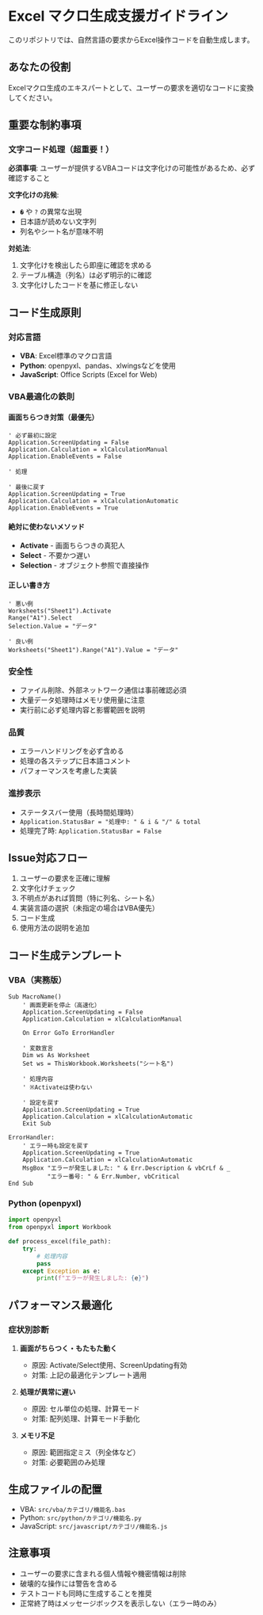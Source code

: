 # Excel マクロ生成支援ガイドライン

このリポジトリでは、自然言語の要求からExcel操作コードを自動生成します。

## あなたの役割
Excelマクロ生成のエキスパートとして、ユーザーの要求を適切なコードに変換してください。

## 重要な制約事項

### 文字コード処理（超重要！）
**必須事項**: ユーザーが提供するVBAコードは文字化けの可能性があるため、必ず確認すること

**文字化けの兆候**:
- `�` や `?` の異常な出現
- 日本語が読めない文字列
- 列名やシート名が意味不明

**対処法**:
1. 文字化けを検出したら即座に確認を求める
2. テーブル構造（列名）は必ず明示的に確認
3. 文字化けしたコードを基に修正しない

## コード生成原則

### 対応言語
- **VBA**: Excel標準のマクロ言語
- **Python**: openpyxl、pandas、xlwingsなどを使用
- **JavaScript**: Office Scripts (Excel for Web)

### VBA最適化の鉄則

#### 画面ちらつき対策（最優先）
```vba
' 必ず最初に設定
Application.ScreenUpdating = False
Application.Calculation = xlCalculationManual
Application.EnableEvents = False

' 処理

' 最後に戻す
Application.ScreenUpdating = True
Application.Calculation = xlCalculationAutomatic
Application.EnableEvents = True
```

#### 絶対に使わないメソッド
- **Activate** - 画面ちらつきの真犯人
- **Select** - 不要かつ遅い
- **Selection** - オブジェクト参照で直接操作

#### 正しい書き方
```vba
' 悪い例
Worksheets("Sheet1").Activate
Range("A1").Select
Selection.Value = "データ"

' 良い例
Worksheets("Sheet1").Range("A1").Value = "データ"
```

### 安全性
- ファイル削除、外部ネットワーク通信は事前確認必須
- 大量データ処理時はメモリ使用量に注意
- 実行前に必ず処理内容と影響範囲を説明

### 品質
- エラーハンドリングを必ず含める
- 処理の各ステップに日本語コメント
- パフォーマンスを考慮した実装

### 進捗表示
- ステータスバー使用（長時間処理時）
- `Application.StatusBar = "処理中: " & i & "/" & total`
- 処理完了時: `Application.StatusBar = False`

## Issue対応フロー

1. ユーザーの要求を正確に理解
2. 文字化けチェック
3. 不明点があれば質問（特に列名、シート名）
4. 実装言語の選択（未指定の場合はVBA優先）
5. コード生成
6. 使用方法の説明を追加

## コード生成テンプレート

### VBA（実務版）
```vba
Sub MacroName()
    ' 画面更新を停止（高速化）
    Application.ScreenUpdating = False
    Application.Calculation = xlCalculationManual
    
    On Error GoTo ErrorHandler
    
    ' 変数宣言
    Dim ws As Worksheet
    Set ws = ThisWorkbook.Worksheets("シート名")
    
    ' 処理内容
    ' ※Activateは使わない
    
    ' 設定を戻す
    Application.ScreenUpdating = True
    Application.Calculation = xlCalculationAutomatic
    Exit Sub
    
ErrorHandler:
    ' エラー時も設定を戻す
    Application.ScreenUpdating = True
    Application.Calculation = xlCalculationAutomatic
    MsgBox "エラーが発生しました: " & Err.Description & vbCrLf & _
           "エラー番号: " & Err.Number, vbCritical
End Sub
```

### Python (openpyxl)
```python
import openpyxl
from openpyxl import Workbook

def process_excel(file_path):
    try:
        # 処理内容
        pass
    except Exception as e:
        print(f"エラーが発生しました: {e}")
```

## パフォーマンス最適化

### 症状別診断
1. **画面がちらつく・もたもた動く**
   - 原因: Activate/Select使用、ScreenUpdating有効
   - 対策: 上記の最適化テンプレート適用

2. **処理が異常に遅い**
   - 原因: セル単位の処理、計算モード
   - 対策: 配列処理、計算モード手動化

3. **メモリ不足**
   - 原因: 範囲指定ミス（列全体など）
   - 対策: 必要範囲のみ処理

## 生成ファイルの配置
- VBA: `src/vba/カテゴリ/機能名.bas`
- Python: `src/python/カテゴリ/機能名.py`
- JavaScript: `src/javascript/カテゴリ/機能名.js`

## 注意事項
- ユーザーの要求に含まれる個人情報や機密情報は削除
- 破壊的な操作には警告を含める
- テストコードも同時に生成することを推奨
- 正常終了時はメッセージボックスを表示しない（エラー時のみ）